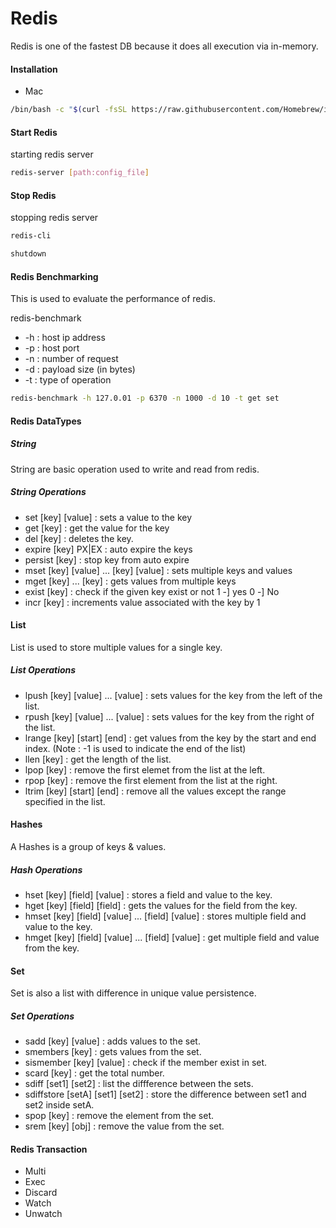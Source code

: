 # Redis

 Redis is one of the fastest DB because it does all execution via in-memory.

#### Installation

* Mac 

```sh
/bin/bash -c "$(curl -fsSL https://raw.githubusercontent.com/Homebrew/install/master/install.sh)"
```

#### Start Redis

starting redis server

```sh
redis-server [path:config_file]
```
#### Stop Redis

stopping redis server

```sh
redis-cli
```
```sh
shutdown
```
#### Redis Benchmarking

This is used to evaluate the performance of redis.

redis-benchmark 

* -h : host ip address
* -p : host port 
* -n : number of request
* -d : payload size (in bytes)
* -t : type of operation

```sh
redis-benchmark -h 127.0.01 -p 6370 -n 1000 -d 10 -t get set
```
#### Redis DataTypes

##### String

String are basic operation used to write and read from redis.

##### String Operations

* set [key] [value] : sets a value to the key
* get [key] : get the value for the key
* del [key] : deletes the key.
* expire [key] PX|EX  : auto expire the keys
* persist [key] : stop key from auto expire
* mset [key] [value] ... [key] [value] : sets multiple keys and values
* mget [key] ... [key] : gets  values from multiple keys
* exist [key] : check if the given key exist or not 1 -] yes 0 -] No
* incr [key] : increments value associated with the key by 1

#### List

List is used to store multiple values for a single key.

##### List Operations

* lpush [key] [value] ... [value] : sets values for the key from the left of the list.
* rpush [key] [value] ... [value] : sets values for the key from the right of the list.
* lrange [key] [start] [end]  : get values from the key by the start and end index. 
(Note : -1 is used to indicate the end of the list)
* llen [key]  : get the length of the list.
* lpop [key] : remove the first elemet from the list at the left.
* rpop [key] : remove the first element from the list at the right.
* ltrim [key] [start] [end] : remove all the values except the range specified in the list.

#### Hashes

A Hashes is a  group of keys & values.

##### Hash Operations

* hset [key] [field] [value]   : stores a field and value to the key.
* hget [key] [field] [field] : gets the values for the field from the key.
* hmset [key] [field] [value] ... [field] [value] : stores multiple field and value to the key.
* hmget [key] [field] [value] ... [field] [value] : get multiple field and value from the key.

#### Set

Set is also a list with difference in unique value persistence.
 
##### Set Operations

* sadd [key] [value] : adds values to the set.
* smembers [key] : gets values from the set.
* sismember [key] [value] : check if the member exist in set.
* scard [key] : get the total number.
* sdiff [set1] [set2]  : list the diffference between the sets.
* sdiffstore [setA] [set1] [set2] : store the difference between set1 and set2 inside setA.
* spop [key] : remove the element from the set.
* srem [key] [obj] : remove the value from the set.


#### Redis Transaction

* Multi
* Exec
* Discard
* Watch
* Unwatch




